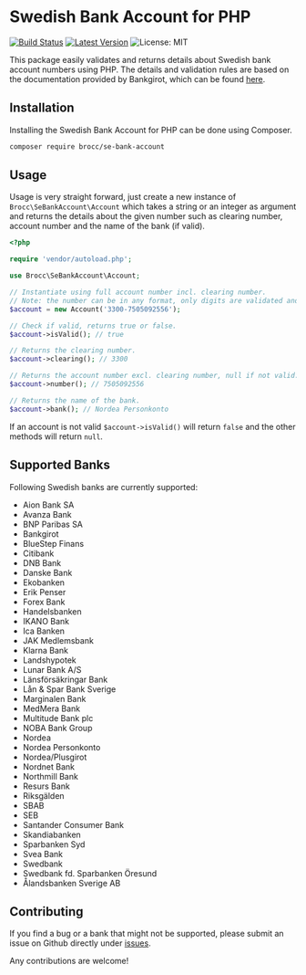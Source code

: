 # Swedish Bank Account for PHP

[![Build Status](https://travis-ci.org/brocc-ab/se-bank-account-php.svg?branch=master)](https://travis-ci.org/brocc-ab/se-bank-account-php)
[![Latest Version](https://img.shields.io/github/release/brocc-ab/se-bank-account-php.svg?style=flat-square)](https://github.com/brocc-ab/se-bank-account-php/releases)
![License: MIT](https://img.shields.io/badge/License-MIT-green.svg)

This package easily validates and returns details about Swedish bank account numbers using PHP. The details and validation rules are based on the documentation provided by Bankgirot, which can be found [here](https://www.bankgirot.se/globalassets/dokument/anvandarmanualer/bankernaskontonummeruppbyggnad_anvandarmanual_sv.pdf).

## Installation

Installing the Swedish Bank Account for PHP can be done using Composer.

```bash
composer require brocc/se-bank-account
```

## Usage

Usage is very straight forward, just create a new instance of `Brocc\SeBankAccount\Account` which takes a string or an integer as argument and returns the details about the given number such as clearing number, account number and the name of the bank (if valid).

```php
<?php

require 'vendor/autoload.php';

use Brocc\SeBankAccount\Account;

// Instantiate using full account number incl. clearing number.
// Note: the number can be in any format, only digits are validated and used.
$account = new Account('3300-7505092556');

// Check if valid, returns true or false.
$account->isValid(); // true

// Returns the clearing number.
$account->clearing(); // 3300

// Returns the account number excl. clearing number, null if not valid.
$account->number(); // 7505092556

// Returns the name of the bank.
$account->bank(); // Nordea Personkonto
```

If an account is not valid `$account->isValid()` will return `false` and the other methods will return `null`.

## Supported Banks

Following Swedish banks are currently supported:

* Aion Bank SA
* Avanza Bank
* BNP Paribas SA
* Bankgirot
* BlueStep Finans
* Citibank
* DNB Bank
* Danske Bank
* Ekobanken
* Erik Penser
* Forex Bank
* Handelsbanken
* IKANO Bank
* Ica Banken
* JAK Medlemsbank
* Klarna Bank
* Landshypotek
* Lunar Bank A/S
* Länsförsäkringar Bank
* Lån & Spar Bank Sverige
* Marginalen Bank
* MedMera Bank
* Multitude Bank plc
* NOBA Bank Group
* Nordea
* Nordea Personkonto
* Nordea/Plusgirot
* Nordnet Bank
* Northmill Bank
* Resurs Bank
* Riksgälden
* SBAB
* SEB
* Santander Consumer Bank
* Skandiabanken
* Sparbanken Syd
* Svea Bank
* Swedbank
* Swedbank fd. Sparbanken Öresund
* Ålandsbanken Sverige AB

## Contributing

If you find a bug or a bank that might not be supported, please submit an issue on Github directly under [issues](https://github.com/brocc-ab/se-bank-account-php/issues).

Any contributions are welcome!